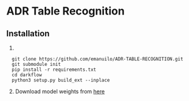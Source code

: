 # ADR Table Recognition

## Installation

1.
```
  git clone https://github.com/emanuilo/ADR-TABLE-RECOGNITION.git
  git submodule init
  pip install -r requirements.txt
  cd darkflow
  python3 setup.py build_ext --inplace
```
2. Download model weights from [here](https://drive.google.com/drive/folders/1mW735di8mXFFkIBTRy-O051beePIm6FK?usp=sharing)
